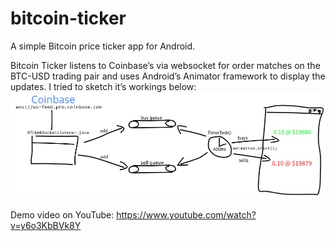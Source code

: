 # bitcoin-ticker
A simple Bitcoin price ticker app for Android.

Bitcoin Ticker listens to Coinbase’s via websocket for order matches on the BTC-USD trading pair and uses Android’s Animator framework to display the updates. I tried to sketch it’s workings below:
![Sketch](/blob/BTCTickScreenshot.jpg)

Demo video on YouTube: https://www.youtube.com/watch?v=y6o3KbBVk8Y




